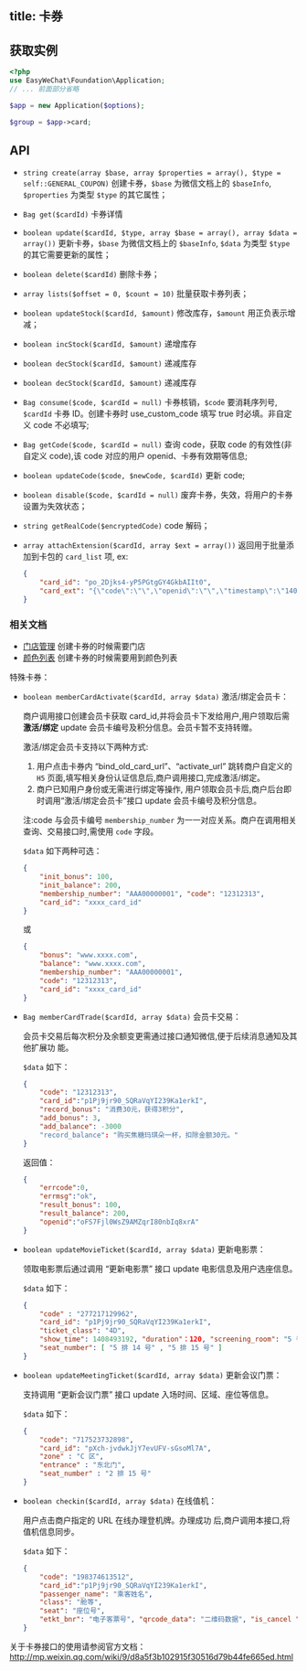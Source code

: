 title: 卡券
---

## 获取实例

```php
<?php
use EasyWeChat\Foundation\Application;
// ... 前面部分省略

$app = new Application($options);

$group = $app->card;
```


## API

+ `string create(array $base, array $properties = array(), $type = self::GENERAL_COUPON)` 创建卡券，`$base` 为微信文档上的 `$baseInfo`, `$properties` 为类型 `$type` 的其它属性；
+ `Bag get($cardId)` 卡券详情
+ `boolean update($cardId, $type, array $base = array(), array $data = array())` 更新卡券，`$base` 为微信文档上的 `$baseInfo`, `$data` 为类型 `$type` 的其它需要更新的属性；
+ `boolean delete($cardId)` 删除卡券；
+ `array lists($offset = 0, $count = 10)` 批量获取卡券列表；
+ `boolean updateStock($cardId, $amount)` 修改库存，`$amount` 用正负表示增减；
+ `boolean incStock($cardId, $amount)` 递增库存
+ `boolean decStock($cardId, $amount)` 递减库存
+ `boolean decStock($cardId, $amount)` 递减库存
+ `Bag consume($code, $cardId = null)` 卡券核销，`$code` 要消耗序列号, `$cardId` 卡券 ID。创建卡券时 use_custom_code 填写 true 时必填。非自定义 code 不必填写;
+ `Bag getCode($code, $cardId = null)`  查询 code，获取 code 的有效性(非自定义 code),该 code 对应的用户 openid、卡券有效期等信息;
+ `boolean updateCode($code, $newCode, $cardId)` 更新 code;
+ `boolean disable($code, $cardId = null)` 废弃卡券，失效，将用户的卡券设置为失效状态；
+ `string getRealCode($encryptedCode)` code 解码；
+ `array attachExtension($cardId, array $ext = array())` 返回用于批量添加到卡包的 `card_list` 项, ex:

    ```json
    {
        "card_id": "po_2Djks4-yP5PGtgGY4GkbAIIt0",
        "card_ext": "{\"code\":\"\",\"openid\":\"\",\"timestamp\":\"1402057159\",\"signature\":\"017bb17407c8e 0058a66d72dcc61632b70f511ad\"}"
    }
    ```

### 相关文档

+ [门店管理](门店管理) 创建卡券的时候需要门店
+ [颜色列表](颜色列表) 创建卡券的时候需要用到颜色列表

特殊卡券：

+ `boolean memberCardActivate($cardId, array $data)` 激活/绑定会员卡：

  商户调用接口创建会员卡获取 card_id,并将会员卡下发给用户,用户领取后需**激活/绑定** update 会员卡编号及积分信息。会员卡暂不支持转赠。

  激活/绑定会员卡支持以下两种方式:
    1. 用户点击卡券内 “bind_old_card_url”、“activate_url” 跳转商户自定义的 `H5` 页面,填写相关身份认证信息后,商户调用接口,完成激活/绑定。
    2. 商户已知用户身份或无需进行绑定等操作, 用户领取会员卡后,商户后台即时调用“激活/绑定会员卡”接口 update 会员卡编号及积分信息。

    注:code 与会员卡编号 `membership_number` 为一一对应关系。商户在调用相关查询、交易接口时,需使用 `code` 字段。

  `$data` 如下两种可选：

    ```json
    {
        "init_bonus": 100,
        "init_balance": 200,
        "membership_number": "AAA00000001", "code": "12312313",
        "card_id": "xxxx_card_id"
    }
    ```

    或

    ```json
    {
        "bonus": "www.xxxx.com",
        "balance": "www.xxxx.com",
        "membership_number": "AAA00000001",
        "code": "12312313",
        "card_id": "xxxx_card_id"
    }
    ```

+ `Bag memberCardTrade($cardId, array $data)` 会员卡交易：

  会员卡交易后每次积分及余额变更需通过接口通知微信,便于后续消息通知及其他扩展功
能。

  `$data` 如下：

    ```json
    {
        "code": "12312313",
        "card_id":"p1Pj9jr90_SQRaVqYI239Ka1erkI",
        "record_bonus": "消费30元，获得3积分",
        "add_bonus": 3,
        "add_balance": -3000
        "record_balance": "购买焦糖玛琪朵一杯，扣除金额30元。"
    }
    ```

  返回值：

    ```json
    {
        "errcode":0,
        "errmsg":"ok",
        "result_bonus": 100,
        "result_balance": 200,
        "openid":"oFS7Fjl0WsZ9AMZqrI80nbIq8xrA"
    }
    ```

+ `boolean updateMovieTicket($cardId, array $data)` 更新电影票：

  领取电影票后通过调用 “更新电影票” 接口 update 电影信息及用户选座信息。

  `$data` 如下：

    ```json
    {
        "code" : "277217129962",
        "card_id": "p1Pj9jr90_SQRaVqYI239Ka1erkI",
        "ticket_class": "4D",
        "show_time": 1408493192, "duration"：120, "screening_room": "5 号影厅",
        "seat_number": [ "5 排 14 号" , "5 排 15 号" ]
    }
    ```

+ `boolean updateMeetingTicket($cardId, array $data)` 更新会议门票：

  支持调用 “更新会议门票” 接口 update 入场时间、区域、座位等信息。

  `$data` 如下：

    ```json
    {
        "code": "717523732898",
        "card_id": "pXch-jvdwkJjY7evUFV-sGsoMl7A",
        "zone" : "C 区",
        "entrance" : "东北门",
        "seat_number" : "2 排 15 号"
    }
    ```

+ `boolean checkin($cardId, array $data)` 在线值机：

  用户点击商户指定的 URL 在线办理登机牌。办理成功 后,商户调用本接口,将值机信息同步。

  `$data` 如下：

    ```json
    {
        "code": "198374613512",
        "card_id":"p1Pj9jr90_SQRaVqYI239Ka1erkI",
        "passenger_name": "乘客姓名",
        "class": "舱等",
        "seat": "座位号",
        "etkt_bnr": "电子客票号", "qrcode_data": "二维码数据", "is_cancel ": false
    }
    ```

关于卡券接口的使用请参阅官方文档：http://mp.weixin.qq.com/wiki/9/d8a5f3b102915f30516d79b44fe665ed.html